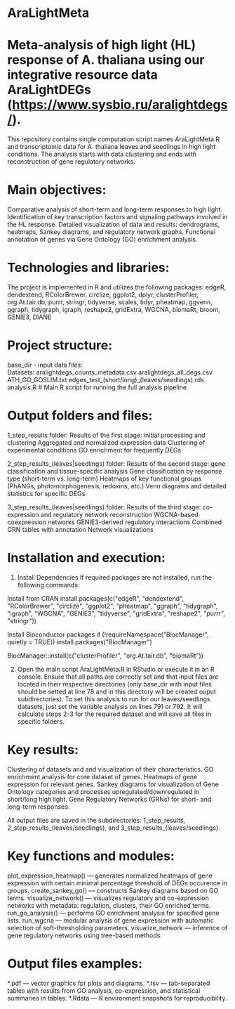 # AraLightMeta

# Meta-analysis of high light (HL) response of A. thaliana using our integrative resource data AraLightDEGs (https://www.sysbio.ru/aralightdegs/).

This repository contains single computation script names AraLightMeta.R and transcriptomic data for A. thaliana leaves and seedlings in high light conditions. The analysis starts with data clustering and ends with reconstruction of gene regulatory networks.

# Main objectives:
Comparative analysis of short-term and long-term responses to high light.
Identification of key transcription factors and signaling pathways involved in the HL response.
Detailed visualization of data and results: dendrograms, heatmaps, Sankey diagrams, and regulatory network graphs.
Functional annotation of genes via Gene Ontology (GO) enrichment analysis.

# Technologies and libraries:
The project is implemented in R and utilizes the following packages:
edgeR, dendextend, RColorBrewer, circlize, ggplot2, dplyr, clusterProfiler, org.At.tair.db, purrr, stringr, tidyverse, scales, tidyr, pheatmap, ggvenn, ggraph, tidygraph, igraph, reshape2, gridExtra, WGCNA, biomaRt, broom, GENIE3, DIANE

# Project structure:
base_dir - input data files:                 
Datasets:
aralightdegs_counts_metadata.csv
aralightdegs_all_degs.csv
ATH_GO_GOSLIM.txt
edges_test_(short/long)_(leaves/seedlings).rds
analysis.R # Main R script for running the full analysis pipeline

# Output folders and files: 
1_step_results folder:
Results of the first stage: initial processing and clustering
Aggregated and normalized expression data
Clustering of experimental conditions
GO enrichment for frequently DEGs

2_step_results_(leaves|seedlings) folder:
Results of the second stage: gene classification and tissue-specific analysis
Gene classification by response type (short-term vs. long-term)
Heatmaps of key functional groups (PhANGs, photomorphogenesis, redoxins, etc.)
Venn diagrams and detailed statistics for specific DEGs

3_step_results_(leaves|seedlings) folder:
Results of the third stage: co-expression and regulatory network reconstruction
WGCNA-based coexpression networks
GENIE3-derived regulatory interactions
Combined GRN tables with annotation
Network visualizations

# Installation and execution:
1. Install Dependencies
If required packages are not installed, run the following commands:

Install from CRAN
install.packages(c("edgeR", "dendextend", "RColorBrewer", "circlize",
                   "ggplot2", "pheatmap", "ggraph", "tidygraph", "igraph",
                   "WGCNA", "GENIE3", "tidyverse", "gridExtra", "reshape2",
                   "purrr", "stringr"))

Install Bioconductor packages
if (!requireNamespace("BiocManager", quietly = TRUE))
    install.packages("BiocManager")

BiocManager::install(c("clusterProfiler", "org.At.tair.db", "biomaRt"))

2. Open the main script AraLightMeta.R in RStudio or execute it in an R console.
Ensure that all paths are correctly set and that input files are located in their respective directories (only base_dir with input files should be setted at line 78 and in this directory will be created ouput subdirectories).
To set this analysis to run for our leaves/seedlings datasets, just set the variable analysis on lines 791 or 792. It will calculate steps 2-3 for the required dataset and will save all files in specific folders. 

# Key results:
Clustering of datasets and and visualization of their characteristics.
GO enrichment analysis for core dataset of genes.
Heatmaps of gene expression for relevant genes.
Sankey diagrams for visualization of Gene Ontology categories and processes upregulated/downregulated in short/long high light.
Gene Regulatory Networks (GRNs) for short- and long-term responses.

All output files are saved in the subdirectories: 1_step_results, 2_step_results_(leaves/seedlings), and 3_step_results_(leaves/seedlings).

# Key functions and modules:
plot_expression_heatmap() — generates normalized heatmaps of gene expression with certain minimal percentage threshold of DEGs occurence in groups.
create_sankey_go() — constructs Sankey diagrams based on GO terms.
visualize_network() — visualizes regulatory and co-expression networks with metadata: regulation, clusters, their GO enriched terms.
run_go_analysis() — performs GO enrichment analysis for specified gene lists.
run_wgcna — modular analysis of gene expression with automatic selection of soft-thresholding parameters.
visualize_network — inference of gene regulatory networks using tree-based methods.

# Output files examples:
*.pdf — vector graphics fpr plots and diagrams.
*.tsv — tab-separated tables with results from GO analysis, co-expression, and statistical summaries in tables.
*.Rdata — R environment snapshots for reproducibility.
